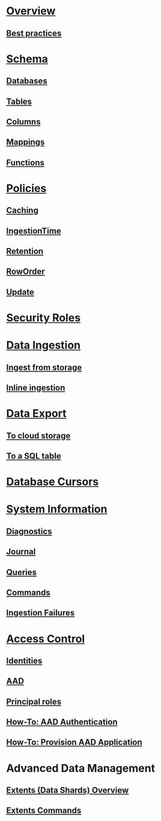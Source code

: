 # [Overview](index.md)
## [Best practices](best-practices.md)

# [Schema](schema.md)
## [Databases](databases.md)
## [Tables](tables.md)
## [Columns](columns.md)
## [Mappings](mappings.md)
## [Functions](functions.md)

# [Policies](policies.md)
## [Caching](cache-policy.md)
## [IngestionTime](ingestiontime-policy.md)
## [Retention](retention-policy.md)
## [RowOrder](roworder-policy.md)
## [Update](update-policy.md)

# [Security Roles](security-roles.md)

# [Data Ingestion](data-ingestion/index.md)
## [Ingest from storage](data-ingestion/ingest-from-storage.md)
## [Inline ingestion](data-ingestion/ingest-inline.md)

# [Data Export](data-export/index.md)
## [To cloud storage](data-export/export-data-to-storage.md)
## [To a SQL table](data-export/export-data-to-sql.md)

# [Database Cursors](databasecursor.md)

# [System Information](systeminfo.md)
## [Diagnostics](diagnostics.md)
## [Journal](journal.md)
## [Queries](queries.md)
## [Commands](commands.md)
## [Ingestion Failures](ingestionfailures.md)

# [Access Control](access-control/index.md)
## [Identities](access-control/principals-and-identity-providers.md)
## [AAD](access-control/aad.md)


## [Principal roles](access-control/role-based-authorization.md)

## [How-To: AAD Authentication](access-control/how-to-authenticate-with-aad.md)
## [How-To: Provision AAD Application](access-control/how-to-provision-aad-app.md)

# Advanced Data Management
## [Extents (Data Shards) Overview](extents-overview.md)
## [Extents Commands](extents-commands.md)